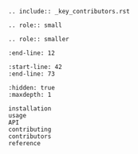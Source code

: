 ```{eval-rst}
.. include:: _key_contributors.rst
```

```{eval-rst}
.. role:: small
```

```{eval-rst}
.. role:: smaller
```

```{include} ../ReadMe.md
:end-line: 12
```

```{include} ../ReadMe.md
:start-line: 42
:end-line: 73
```

```{toctree}
:hidden: true
:maxdepth: 1

installation
usage
API
contributing
contributors
reference
```

[github]: https://github.com/wilhelm-lab/oktoberfest

